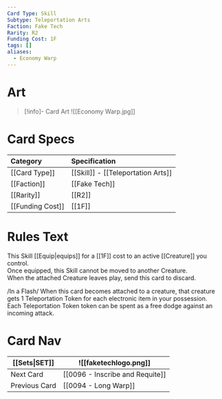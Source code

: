 ```yaml
---
Card Type: Skill
Subtype: Teleportation Arts
Faction: Fake Tech
Rarity: R2
Funding Cost: 1F
tags: []
aliases:
  - Economy Warp
---
```

# Art

> [!info]- Card Art
> ![[Economy Warp.jpg]]

# Card Specs

| Category | Specification| 
| :--- | :--- |
| [[Card Type]] | [[Skill]] - [[Teleportation Arts]] |  
| [[Faction]] | [[Fake Tech]] |  
| [[Rarity]] | [[R2]] |  
| [[Funding Cost]] | [[1F]] | 

# Rules Text  

This Skill [[Equip|equips]] for a [[1F]] cost to an active [[Creature]] you control.  
Once equipped, this Skill cannot be moved to another Creature.  
When the attached Creature leaves play, send this card to discard.  

/In a Flash/ When this card becomes attached to a creature, that creature gets 1 Teleportation Token for each electronic item in your possession.   
Each Teleportation Token token can be spent as a free dodge against an incoming attack.  

# Card Nav

| [[Sets\|SET]]           | ![[faketechlogo.png]]          |
| ------------- | ------------------------------ |
| Next Card     | [[0096 - Inscribe and Requite]] |
| Previous Card | [[0094 - Long Warp]]         |


